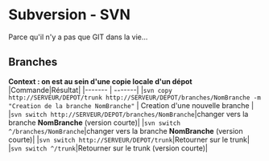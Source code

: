 Subversion - SVN
=========
Parce qu'il n'y a pas que GIT dans la vie...

## Branches
**Context : on est au sein d'une copie locale d'un dépot**
|Commande|Résultat|
|------- | -------|
|`svn copy http://SERVEUR/DEPOT/trunk http://SERVEUR/DEPOT/branches/NomBranche -m "Creation de la branche NomBranche"` | Creation d'une nouvelle branche |
|`svn switch http://SERVEUR/DEPOT/branches/NomBranche`|changer vers la branche **NomBranche** (version courte)|
|`svn switch ^/branches/NomBranche`|changer vers la branche **NomBranche** (version courte)|
|`svn switch http://SERVEUR/DEPOT/trunk`|Retourner sur le trunk|
|`svn switch ^/trunk`|Retourner sur le trunk (version courte)|

